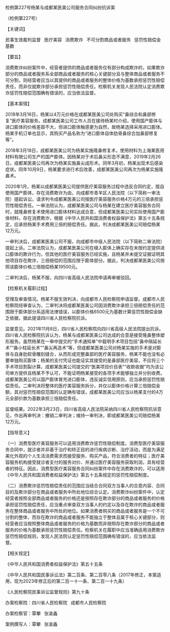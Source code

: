 检例第227号杨某与成都某医美公司服务合同纠纷抗诉案

（检例第227号）

【关键词】

民事生效裁判监督  医疗美容  消费欺诈  不可分割商品或者服务  惩罚性赔偿金基数

【要旨】

消费欺诈纠纷案件中，经营者提供的商品或者服务仅有部分构成欺诈的，如果欺诈部分的商品或者服务系全部商品或者服务的核心关键部分且与整体商品或者服务不可分割，则经营者应当以其提供的商品或者服务的整体价格为基数承担惩罚性赔偿责任，而非仅就欺诈部分承担惩罚性赔偿责任。检察机关发现人民法院认定消费欺诈惩罚性赔偿范围确有错误的，应当依法监督。

【基本案情】

2018年3月16日，杨某以4万元价格在成都某医美公司处购买“鼻综合和鼻部修复”医疗美容服务。成都某医美公司工作人员在接待杨某时介绍，使用国产膨体与进口膨体的价格差距不大，但进口膨体触感更为自然，故杨某选择采用进口膨体。杨某手机订单也显示，其购买产品名称为“进口膨体自体肋骨鼻综合加鼻部修复等”。

2018年3月18日，成都某医美公司为杨某实施隆鼻修复术，使用材料为上海某医用材料有限公司生产的国产膨体。因杨某对于术后鼻尖形态不满意，2019年2月26日，成都某医美公司再次为杨某实施鼻尖成形术。同年3月初，杨某出现术后感染症状。同年10月9日，杨某要求进行术后改善，成都某医美公司再次为杨某实施隆鼻术。

2020年1月，杨某以成都某医美公司提供医疗美容服务过程中违反合同约定，擅自使用国产膨体，存在消费欺诈为由，向成都市青羊区人民法院（以下简称一审法院）提起诉讼，请求判令成都某医美公司按医疗美容服务价格4万元的三倍承担惩罚性赔偿责任。一审法院认为，成都某医美公司与杨某在建立医疗美容服务合同时，就隆鼻修复术使用进口膨体材料达成合意，但成都某医美公司实际使用国产膨体材料，存在消费欺诈，根据《中华人民共和国消费者权益保护法》第五十五条规定，应承担杨某手术费用三倍的赔偿责任。据此，判决成都某医美公司赔偿杨某12万元。

一审判决后，成都某医美公司不服，向成都市中级人民法院（以下简称二审法院）提起上诉。二审法院认为，成都某医美公司在植入膨体上确实存在未按约定提供进口膨体的欺诈行为，但其他的医疗美容服务已经实施，且杨某并未提交证据证明其他项目存在欺诈，三倍赔偿的范围应限于膨体部分。据此，判决成都某医美公司按照该膨体价格三倍赔偿杨某19500元。

二审判决后，杨某不服，向四川省高级人民法院申请再审被驳回。

【检察机关履职过程】

受理及审查情况。杨某不服生效判决，向成都市人民检察院申请监督。成都市人民检察院经审查认为，二审判决将成都某医美公司因消费欺诈承担三倍赔偿责任的范围限于膨体部分系适用法律错误，以膨体价格6500元为基数计算惩罚性赔偿金缺乏依据，据此提请四川省人民检察院抗诉。

监督意见。2021年11月8日，四川省人民检察院向四川省高级人民法院提出抗诉。四川省人民检察院抗诉认为，杨某与成都某医美公司达成的合意是接受隆鼻整体塑形服务。虽然杨某在一审中提交的“手术通知单”中载明手术项目包括“鼻中隔延长术”“鼻小柱延长术”“鼻尖再造术”等，但成都某医美公司对杨某实施的手术是对膨体与自身肋软骨雕刻缝合，从而形成完整鼻部的医疗美容服务，杨某不能也没有必要单独购买膨体；杨某的支付凭证也能证实其接受的是鼻部医疗美容，不应将三个手术项目割裂计算。成都某医美公司提交的“医美项目价目表”“收款收据”均为该公司单方提供且杨某不予认可，不能证明杨某接受的各项手术能够独立并分别收费。成都某医美公司以国产膨体冒充进口膨体，违反诚实信用原则，应当承担惩罚性赔偿责任。二审判决将整体的医疗美容服务拆分，并仅以膨体价格计算三倍赔偿金额，其对惩罚性赔偿范围的认定确有错误，成都某医美公司应当以杨某支付的4万元全部价款为基数承担三倍赔偿责任。

监督结果。2022年3月23日，四川省高级人民法院采纳四川省人民检察院抗诉意见，作出再审判决：撤销二审判决；维持一审判决，即成都某医美公司赔偿杨某12万元。

【指导意义】

（一）消费型医疗美容服务可以适用消费欺诈惩罚性赔偿制度。消费型医疗美容服务合同中，就诊者并非基于治疗和矫正目的进行疾病诊断、治疗活动，而是为满足美化外观的个人生活消费需求而接受服务、购买产品，符合消费者的特征；医疗美容服务机构接受就诊者支付的服务对价、并通过医疗美容服务获取利润，具有经营者的特征。因此，消费型医疗美容服务合同纠纷案件中存在消费欺诈的，可以适用《中华人民共和国消费者权益保护法》第五十五条规定的惩罚性赔偿制度。

（二）消费欺诈惩罚性赔偿责任的范围应当结合合同双方当事人的合意内容、合同目的及欺诈部分在商品或者服务中所处地位综合认定。消费欺诈纠纷案件中，认定经营者按照全部商品或者服务的价格还是按照存在欺诈部分的商品或者服务的价格承担惩罚性赔偿责任，应当重点审查双方当事人的约定以及存在欺诈的商品或者服务在整体商品或者服务中所处的地位。如果消费者购买的商品或者服务是一个不可分割的整体，而存在欺诈的商品或者服务不能独立于整体且属于核心关键部分，则经营者应当按照整体商品或者服务的价格为基数而非按照存在欺诈部分的商品或者服务的价格为基数承担惩罚性赔偿责任。检察机关在履职中应当准确适用消费欺诈惩罚性赔偿规则，发现人民法院认定惩罚性赔偿范围确有错误的，应当依法监督。 

【相关规定】

《中华人民共和国消费者权益保护法》第五十五条

《中华人民共和国民事诉讼法》第二百条、第二百零八条（2017年修正，本案适用，现为2023年修正后的第二百一十一条、第二百一十九条）

《人民检察院民事诉讼监督规则》第九十条

办案检察院：四川省人民检察院  成都市人民检察院

办案检察官：覃攀  张渝鑫

案例撰写人：覃攀  张渝鑫
